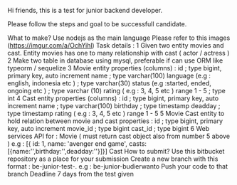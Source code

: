 Hi friends, this is a test for junior backend developer.

Please follow the steps and goal to be successfull candidate.

What to make?
Use nodejs as the main language
Please refer to this images (https://imgur.com/a/OchYihl)
Task details :
1 Given two entity movies and cast. Entity movies has one to many relationship with cast ( actor / actress )
2 Make two table in database using mysql, preferable if can use ORM like typeorm / sequelize
3 Movie entity properties (columns) :
id ; type bigint, primary key, auto increment
name ; type varchar(100)
language (e.g : english, indonesia etc ) ; type varchar(30)
status (e.g :started, ended, ongoing etc ) ; type varchar (10)
rating ( e.g : 3, 4, 5 etc ) range 1 - 5 ; type int
4 Cast entity properties (columns) :
id ; type bigint, primary key, auto increment
name ; type varchar(100)
birthday ; type timestamp
deadday ; type timestamp
rating ( e.g : 3, 4, 5 etc ) range 1 - 5
5 Movie Cast entity to hold relation between movie and cast properties :
id ; type bigint, primary key, auto increment
movie_id ; type bigint
cast_id ; type bigint
6 Web services API for :
Movie ( must return cast object also from number 5 above ) e.g : [{ id: 1, name: 'avenger end game', casts:[{name:'',birthday:'',deadday:''}]}]
Cast
How to submit?
Use this bitbucket repository as a place for your submission
Create a new branch with this format : be-junior-test-<insert-your-name>. e.g : be-junior-budierwanto
Push your code to that branch
Deadline
7 days from the test given
